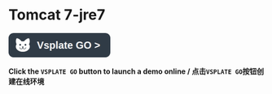 # Tomcat 7-jre7

<a href="https://www.vsplate.com/?docker-compose=https://github.com/vsplate/dcenvs/tomcat/7-jre7"><img alt="VSPLATE GO" src="https://raw.githubusercontent.com/vsplate/images/master/vsgo_btn.png" width="200px"></a>

**Click the `VSPLATE GO` button to launch a demo online / 点击`VSPLATE GO`按钮创建在线环境**